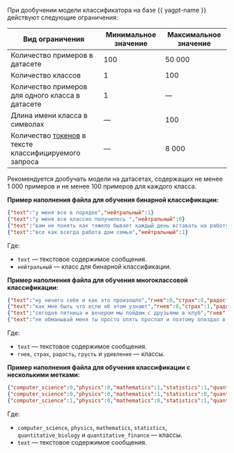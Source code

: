 При дообучении модели классификатора на базе {{ yagpt-name }} действуют следующие ограничения:

| Вид ограничения | Минимальное значение | Максимальное значение |
|---|---|---|
| Количество примеров в датасете | 100 | 50 000 |
| Количество классов | 1 | 100 |
| Количество примеров для одного класса в датасете| 1 | — |
| Длина имени класса в символах | — | 100 |
| Количество [токенов](../../foundation-models/concepts/yandexgpt/tokens.md) в тексте классифицируемого запроса | — | 8 000 |

Рекомендуется дообучать модели на датасетах, содержащих не менее 1 000 примеров и не менее 100 примеров для каждого класса.

**Пример наполнения файла для обучения бинарной классификации:**

```json
{"text":"у меня все в порядке","нейтральный":1}
{"text":"у меня все классно получилось ","нейтральный":0}
{"text":"вам не понять как тяжело бывает каждый день вставать на работу в шесть утра и два часа тащиться в общественном транспорте","нейтральный":0}
{"text":"все как всегда работа дом семья","нейтральный":1}
```

Где:
* `text` — текстовое содержимое сообщения.
* `нейтральный` — класс для бинарной классификации.


**Пример наполнения файла для обучения многоклассовой классификации:**

```json
{"text":"ну ничего себе и как это произошло","гнев":0,"страх":0,"радость":0,"грусть":0,"удивление":1}
{"text":"как мне быть что если об этом узнают","гнев":0,"страх":1,"радость":0,"грусть":0,"удивление":0}
{"text":"сегодня пятница и вечером мы пойдем с друзьями в клуб","гнев":0,"страх":0,"радость":1,"грусть":0,"удивление":0}
{"text":"не обманывай меня ты просто опять проспал и поэтому опоздал в школу","гнев":1,"страх":0,"радость":0,"грусть":0,"удивление":0}
```

Где:
* `text` — текстовое содержимое сообщения.
* `гнев`, `страх`, `радость`, `грусть` и `удивление` — классы.

**Пример наполнения файла для обучения классификации с несколькими метками:**

```json
{"computer_science":0,"physics":0,"mathematics":1,"statistics":1,"quantitative_biology":0,"quantitative_finance":0,"text":"Title: Bias Reduction in Instrumental Variable Estimation through First-Stage Shrinkage\nAbstract:   The two-stage least-squares (2SLS) estimator is known to be biased when its\nfirst-stage fit is poor. I show that better first-stage prediction can\nalleviate this bias. In a two-stage linear regression model with Normal noise,\nI consider shrinkage in the estimation of the first-stage instrumental variable\ncoefficients. For at least four instrumental variables and a single endogenous\nregressor, I establish that the standard 2SLS estimator is dominated with\nrespect to bias. The dominating IV estimator applies James-Stein type shrinkage\nin a first-stage high-dimensional Normal-means problem followed by a\ncontrol-function approach in the second stage. It preserves invariances of the\nstructural instrumental variable equations.\n"}
{"computer_science":0,"physics":0,"mathematics":1,"statistics":0,"quantitative_biology":0,"quantitative_finance":0,"text":"Title: Essentially Finite Vector Bundles on Normal Pseudo-proper Algebraic Stacks\nAbstract:   Let $X$ be a normal, connected and projective variety over an algebraically\nclosed field $k$. It is known that a vector bundle $V$ on $X$ is essentially\nfinite if and only if it is trivialized by a proper surjective morphism $f:Y\\to\nX$. In this paper we introduce a different approach to this problem which\nallows to extend the results to normal, connected and strongly pseudo-proper\nalgebraic stack of finite type over an arbitrary field $k$.\n"}
{"computer_science":1,"physics":0,"mathematics":0,"statistics":1,"quantitative_biology":0,"quantitative_finance":0,"text":"Title: MOLIERE: Automatic Biomedical Hypothesis Generation System\nAbstract:   Hypothesis generation is becoming a crucial time-saving technique which\nallows biomedical researchers to quickly discover implicit connections between\nimportant concepts. Typically, these systems operate on domain-specific\nfractions of public medical data. MOLIERE, in contrast, utilizes information\nfrom over 24.5 million documents. At the heart of our approach lies a\nmulti-modal and multi-relational network of biomedical objects extracted from\nseveral heterogeneous datasets from the National Center for Biotechnology\nInformation (NCBI). These objects include but are not limited to scientific\npapers, keywords, genes, proteins, diseases, and diagnoses. We model hypotheses\nusing Latent Dirichlet Allocation applied on abstracts found near shortest\npaths discovered within this network, and demonstrate the effectiveness of\nMOLIERE by performing hypothesis generation on historical data. Our network,\nimplementation, and resulting data are all publicly available for the broad\nscientific community.\n"}
```

Где:
* `computer_science`, `physics`, `mathematics`, `statistics`, `quantitative_biology` и `quantitative_finance` — классы.
* `text` — текстовое содержимое сообщения.
